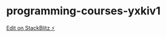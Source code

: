 # programming-courses-yxkiv1

[Edit on StackBlitz ⚡️](https://stackblitz.com/edit/programming-courses-yxkiv1)